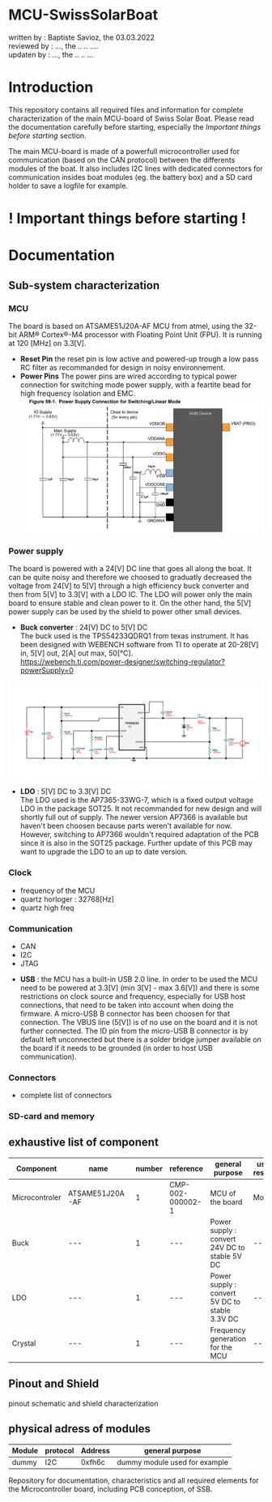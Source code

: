 # MCU-SwissSolarBoat
written by : Baptiste Savioz, the 03.03.2022  
reviewed by : ..., the .. .. ....  
updaten by : ..., the .. .. ...  

# Introduction
This repository contains all required files and information for complete characterization of the main MCU-board of Swiss Solar Boat. Please read the documentation carefully before starting, especially the _Important things before starting_ section.

The main MCU-board is made of a powerfull microcontroller used for communication (based on the CAN protocol) between the differents modules of the boat. It also includes I2C lines with dedicated connectors for communication insides boat modules (eg. the battery box) and a SD card holder to save a logfile for example.

# ! Important things before starting !

# Documentation

## Sub-system characterization
### MCU
The board is based on ATSAME51J20A-AF MCU from atmel, using the 32-bit ARM® Cortex®-M4 processor with Floating Point Unit (FPU). It is running at 120 [MHz] on 3.3[V].
* **Reset Pin** the reset pin is low active and powered-up trough a low pass RC filter as recommanded for design in noisy environnement.
* **Power Pins** The power pins are wired according to typical power connection for switching mode power supply, with a feartite bead for high frequency isolation and EMC.
![image](image/power_pins_typical.png)

### Power supply
The board is powered with a 24[V] DC line that goes all along the boat. It can be quite noisy and therefore we choosed to graduatly decreased the voltage from 24[V] to 5[V]  through a high efficiency buck converter and then from 5[V] to 3.3[V] with a LDO IC. The LDO will power only the main board to ensure stable and clean power to it. On the other hand, the 5[V] power supply can be used by the shield to power other small devices. 

 * **Buck converter** : 24[V] DC to 5[V] DC  
The buck used is the TPS54233QDRQ1 from texas instrument. It has been designed with WEBENCH software from TI to operate at 20-28[V] in, 5[V] out, 2[A] out max, 50[°C].  
https://webench.ti.com/power-designer/switching-regulator?powerSupply=0

![image](image/buck_design_webench.svg)

 * **LDO** : 5[V] DC to 3.3[V] DC    
 The LDO used is the AP7365-33WG-7, which is a fixed output voltage LDO in the package SOT25. It not recommanded for new design and will shortly full out of supply. The newer version AP7366 is available but haven't been choosen because parts weren't available for now. However, switching to AP7366 wouldn't required adaptation of the PCB since it is also in the SOT25 package. Further update of this PCB may want to upgrade the LDO to an up to date version.

### Clock
- frequency of the MCU
- quartz horloger : 32768[Hz]
- quartz high freq

### Communication
- CAN
- I2C
- JTAG
* **USB** : the MCU has a built-in USB 2.0 line. In order to be used the MCU need to be powered at 3.3[V] (min 3[V] - max 3.6[V]) and there is some restrictions on clock source and frequency, especially for USB host connections, that need to be taken into account when doing the firmware. A micro-USB B connector has been choosen for that connection. The VBUS line (5[V]) is of no use on the board and it is not further connected. The ID pin from the micro-USB B connector is by default left unconnected but there is a solder bridge jumper available on the board if it needs to be grounded (in order to host USB communication).

### Connectors
- complete list of connectors

### SD-card and memory


## exhaustive list of component
|Component|name|number|reference|general purpose|usual reseller|link|
|---------|----|------|---------|---------------|--------------|----|
|Microcontroler|ATSAME51J20A-AF|1|CMP-002-000002-1|MCU of the board|Mouser|https://www.mouser.ch/ProductDetail/Microchip-Technology-Atmel/ATSAME51J20A-AF?qs=sGAEpiMZZMv0NwlthflBi1rrhCr8J09xsoDuGmx4aqk%3D|
|Buck|---|1|---|Power supply : convert 24V DC to stable 5V DC|---|
|LDO|---|1|---|Power supply : convert 5V DC to stable 3.3V DC|---|
|Crystal|---|1|---|Frequency generation for the MCU|---|


## Pinout and Shield
pinout schematic and shield characterization


## physical adress of modules
|Module|protocol|Address|general purpose|
|------|--------|-------|---------------|
|dummy|I2C|0xfh6c|dummy module used for example|

 Repository for documentation, characteristics and all required elements for the Microcontroller board, including PCB conception, of SSB.
